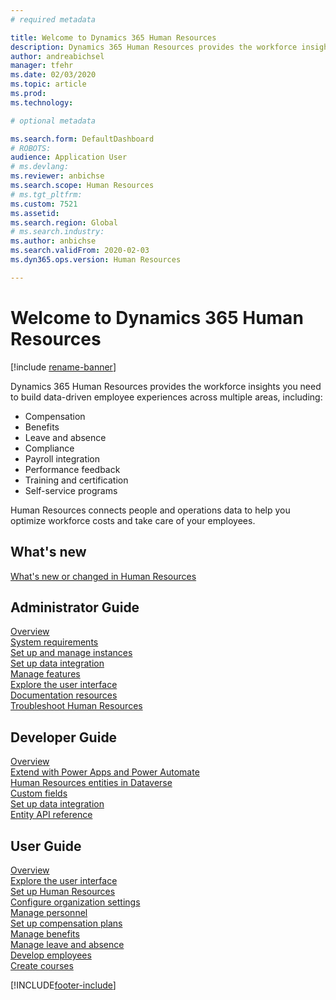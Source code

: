 ```yaml
---
# required metadata

title: Welcome to Dynamics 365 Human Resources
description: Dynamics 365 Human Resources provides the workforce insights you need to build data-driven employee experiences across multiple areas.
author: andreabichsel
manager: tfehr
ms.date: 02/03/2020
ms.topic: article
ms.prod: 
ms.technology: 

# optional metadata

ms.search.form: DefaultDashboard
# ROBOTS: 
audience: Application User
# ms.devlang: 
ms.reviewer: anbichse
ms.search.scope: Human Resources
# ms.tgt_pltfrm: 
ms.custom: 7521
ms.assetid: 
ms.search.region: Global
# ms.search.industry: 
ms.author: anbichse
ms.search.validFrom: 2020-02-03
ms.dyn365.ops.version: Human Resources

---
```


# Welcome to Dynamics 365 Human Resources

[!include [rename-banner](~/includes/cc-data-platform-banner.md)]

Dynamics 365 Human Resources provides the workforce insights you need to build data-driven employee experiences across multiple areas, including:

- Compensation
- Benefits
- Leave and absence
- Compliance
- Payroll integration
- Performance feedback
- Training and certification
- Self-service programs

Human Resources connects people and operations data to help you optimize workforce costs and take care of your employees.

## What's new

[What's new or changed in Human Resources](hr-admin-whats-new.md)

## Administrator Guide

[Overview](hr-admin-overview.md)</br>
[System requirements](hr-admin-system-requirements.md)</br>
[Set up and manage instances](hr-admin-setup-provision.md)</br>
[Set up data integration](hr-admin-integration-choose-technology.md)</br>
[Manage features](hr-admin-manage-features.md)</br>
[Explore the user interface](../fin-ops-core/fin-ops/get-started/user-interface-elements.md?toc=/dynamics365/human-resources/toc.json)</br>
[Documentation resources](../fin-ops-core/fin-ops/get-started/help-overview.md?toc=/dynamics365/human-resources/toc.json)</br>
[Troubleshoot Human Resources](hr-admin-troubleshooting-support.md)</br>

## Developer Guide

[Overview](hr-developer-overview.md)</br>
[Extend with Power Apps and Power Automate](hr-developer-power-apps.md)</br>
[Human Resources entities in Dataverse](hr-developer-entities.md)</br>
[Custom fields](hr-developer-custom-fields.md)</br>
[Set up data integration](hr-admin-integration-choose-technology.md)</br>
[Entity API reference](hr-developer-api-authentication.md)

## User Guide

[Overview](hr-hrpro-overview.md)</br>
[Explore the user interface](../fin-ops-core/fin-ops/get-started/user-interface-elements.md?toc=/dynamics365/human-resources/toc.json)</br>
[Set up Human Resources](hr-setup-parameters.md)</br>
[Configure organization settings](../fin-ops-core/fin-ops/organization-administration/organization-administration-home-page.md?toc=/dynamics365/human-resources/toc.json)</br>
[Manage personnel](hr-personnel-departments-jobs-positions.md)</br>
[Set up compensation plans](hr-compensation-overview.md)</br>
[Manage benefits](hr-benefits-management-overview.md)</br>
[Manage leave and absence](hr-leave-and-absence-overview.md)</br>
[Develop employees](hr-develop-performance-management-overview.md)</br>
[Create courses](hr-learning-courses.md)


[!INCLUDE[footer-include](../includes/footer-banner.md)]